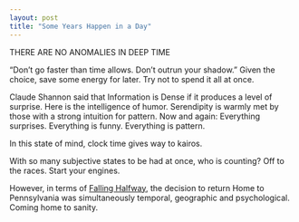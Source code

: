 ```yaml
---
layout: post
title: "Some Years Happen in a Day"
---
```

THERE ARE NO ANOMALIES IN DEEP TIME

“Don’t go faster than time allows. Don’t outrun your shadow.” Given the choice, save some energy for later. Try not to spend it all at once.

Claude Shannon said that Information is Dense if it produces a level of surprise. Here is the intelligence of humor.  Serendipity is warmly met by those with a strong intuition for pattern. Now and again: Everything surprises. Everything is funny. Everything is pattern.

In this state of mind, clock time gives way to kairos. 

With so many subjective states to be had at once, who is counting? Off to the races. Start your engines. 

However, in terms of [Falling Halfway](https://brozena.net/nobody-falls-halfway/), the decision to return Home to Pennsylvania was simultaneously temporal, geographic and psychological. Coming home to sanity. 

